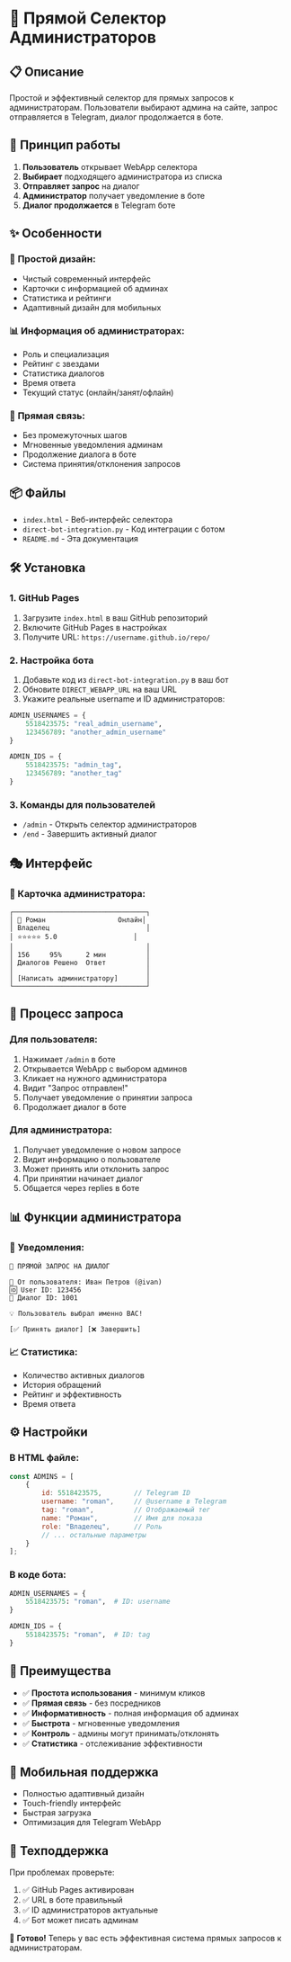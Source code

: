 # 🚀 Прямой Селектор Администраторов

## 📋 Описание

Простой и эффективный селектор для прямых запросов к администраторам.
Пользователи выбирают админа на сайте, запрос отправляется в Telegram, диалог продолжается в боте.

## 🎯 Принцип работы

1. **Пользователь** открывает WebApp селектора
2. **Выбирает** подходящего администратора из списка  
3. **Отправляет запрос** на диалог
4. **Администратор** получает уведомление в боте
5. **Диалог продолжается** в Telegram боте

## ✨ Особенности

### 🎨 **Простой дизайн:**
- Чистый современный интерфейс
- Карточки с информацией об админах
- Статистика и рейтинги
- Адаптивный дизайн для мобильных

### 📊 **Информация об администраторах:**
- Роль и специализация
- Рейтинг с звездами  
- Статистика диалогов
- Время ответа
- Текущий статус (онлайн/занят/офлайн)

### 🚀 **Прямая связь:**
- Без промежуточных шагов
- Мгновенные уведомления админам
- Продолжение диалога в боте
- Система принятия/отклонения запросов

## 📦 Файлы

- `index.html` - Веб-интерфейс селектора
- `direct-bot-integration.py` - Код интеграции с ботом
- `README.md` - Эта документация

## 🛠️ Установка

### 1. GitHub Pages
1. Загрузите `index.html` в ваш GitHub репозиторий
2. Включите GitHub Pages в настройках
3. Получите URL: `https://username.github.io/repo/`

### 2. Настройка бота
1. Добавьте код из `direct-bot-integration.py` в ваш бот
2. Обновите `DIRECT_WEBAPP_URL` на ваш URL
3. Укажите реальные username и ID администраторов:

```python
ADMIN_USERNAMES = {
    5518423575: "real_admin_username",
    123456789: "another_admin_username"
}

ADMIN_IDS = {
    5518423575: "admin_tag",
    123456789: "another_tag"  
}
```

### 3. Команды для пользователей
- `/admin` - Открыть селектор администраторов
- `/end` - Завершить активный диалог

## 🎭 Интерфейс

### 👤 Карточка администратора:
```
┌─────────────────────────────────┐
│ 👑 Роман                  Онлайн│
│ Владелец                        │
│ ⭐⭐⭐⭐⭐ 5.0                   │
│                                 │
│ 156     95%      2 мин          │
│ Диалогов Решено  Ответ          │
│                                 │
│ [Написать администратору]       │
└─────────────────────────────────┘
```

## 🔄 Процесс запроса

### Для пользователя:
1. Нажимает `/admin` в боте
2. Открывается WebApp с выбором админов
3. Кликает на нужного администратора
4. Видит "Запрос отправлен!"
5. Получает уведомление о принятии запроса
6. Продолжает диалог в боте

### Для администратора:  
1. Получает уведомление о новом запросе
2. Видит информацию о пользователе
3. Может принять или отклонить запрос
4. При принятии начинает диалог
5. Общается через replies в боте

## 📊 Функции администратора

### 🔔 **Уведомления:**
```
🚀 ПРЯМОЙ ЗАПРОС НА ДИАЛОГ

👤 От пользователя: Иван Петров (@ivan)
🆔 User ID: 123456
🎯 Диалог ID: 1001

💡 Пользователь выбрал именно ВАС!

[✅ Принять диалог] [❌ Завершить]
```

### 📈 **Статистика:**
- Количество активных диалогов
- История обращений
- Рейтинг и эффективность
- Время ответа

## ⚙️ Настройки

### В HTML файле:
```javascript
const ADMINS = [
    {
        id: 5518423575,        // Telegram ID
        username: "roman",     // @username в Telegram  
        tag: "roman",          // Отображаемый тег
        name: "Роман",         // Имя для показа
        role: "Владелец",      // Роль
        // ... остальные параметры
    }
];
```

### В коде бота:
```python
ADMIN_USERNAMES = {
    5518423575: "roman",  # ID: username
}

ADMIN_IDS = {
    5518423575: "roman",  # ID: tag
}
```

## 🎯 Преимущества

- ✅ **Простота использования** - минимум кликов
- ✅ **Прямая связь** - без посредников
- ✅ **Информативность** - полная информация об админах
- ✅ **Быстрота** - мгновенные уведомления
- ✅ **Контроль** - админы могут принимать/отклонять
- ✅ **Статистика** - отслеживание эффективности

## 📱 Мобильная поддержка

- Полностью адаптивный дизайн
- Touch-friendly интерфейс
- Быстрая загрузка
- Оптимизация для Telegram WebApp

## 🔧 Техподдержка

При проблемах проверьте:
1. ✅ GitHub Pages активирован
2. ✅ URL в боте правильный  
3. ✅ ID администраторов актуальные
4. ✅ Бот может писать админам

🎯 **Готово!** Теперь у вас есть эффективная система прямых запросов к администраторам.
